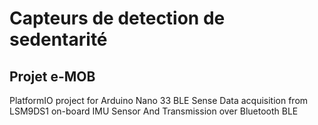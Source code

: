 # Capteurs de detection de sedentarité
## Projet e-MOB

PlatformIO project for Arduino Nano 33 BLE Sense
Data acquisition from LSM9DS1 on-board IMU Sensor
And Transmission over Bluetooth BLE
